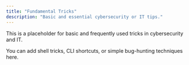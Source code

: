 ```yaml
---
title: "Fundamental Tricks"
description: "Basic and essential cybersecurity or IT tips."
---
```


This is a placeholder for basic and frequently used tricks in cybersecurity and IT.

You can add shell tricks, CLI shortcuts, or simple bug-hunting techniques here.
